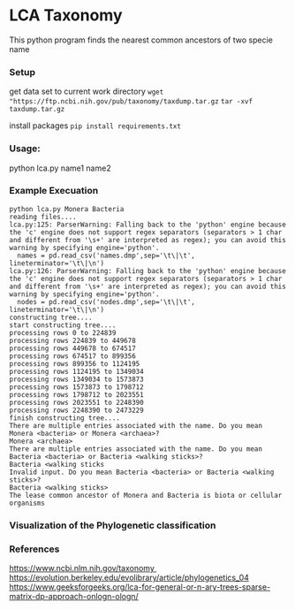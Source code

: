 # LCA Taxonomy

This python program finds the nearest common ancestors of two specie name

### Setup

get data set to current work directory
`wget "https://ftp.ncbi.nih.gov/pub/taxonomy/taxdump.tar.gz`
`tar -xvf taxdump.tar.gz`

install packages
`pip install requirements.txt`

### Usage:

python lca.py name1 name2

### Example Execuation

```
python lca.py Monera Bacteria
reading files....
lca.py:125: ParserWarning: Falling back to the 'python' engine because the 'c' engine does not support regex separators (separators > 1 char and different from '\s+' are interpreted as regex); you can avoid this warning by specifying engine='python'.
  names = pd.read_csv('names.dmp',sep='\t\|\t', lineterminator='\t\|\n')
lca.py:126: ParserWarning: Falling back to the 'python' engine because the 'c' engine does not support regex separators (separators > 1 char and different from '\s+' are interpreted as regex); you can avoid this warning by specifying engine='python'.
  nodes = pd.read_csv('nodes.dmp',sep='\t\|\t', lineterminator='\t\|\n')
constructing tree....
start constructing tree....
processing rows 0 to 224839
processing rows 224839 to 449678
processing rows 449678 to 674517
processing rows 674517 to 899356
processing rows 899356 to 1124195
processing rows 1124195 to 1349034
processing rows 1349034 to 1573873
processing rows 1573873 to 1798712
processing rows 1798712 to 2023551
processing rows 2023551 to 2248390
processing rows 2248390 to 2473229
finish constructing tree....
There are multiple entries associated with the name. Do you mean Monera <bacteria> or Monera <archaea>?
Monera <archaea>
There are multiple entries associated with the name. Do you mean Bacteria <bacteria> or Bacteria <walking sticks>?
Bacteria <walking sticks
Invalid input. Do you mean Bacteria <bacteria> or Bacteria <walking sticks>?
Bacteria <walking sticks>
The lease common ancestor of Monera and Bacteria is biota or cellular organisms
```

### Visualization of the Phylogenetic classification

### References

https://www.ncbi.nlm.nih.gov/taxonomy 
https://evolution.berkeley.edu/evolibrary/article/phylogenetics_04
https://www.geeksforgeeks.org/lca-for-general-or-n-ary-trees-sparse-matrix-dp-approach-onlogn-ologn/

```

```
